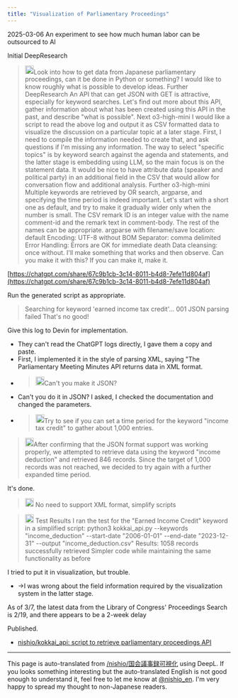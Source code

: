 ```yaml
---
title: "Visualization of Parliamentary Proceedings"
---
```


2025-03-06
An experiment to see how much human labor can be outsourced to AI

Initial DeepResearch
>  <img src='https://scrapbox.io/api/pages/nishio-en/nishio/icon' alt='nishio.icon' height="19.5"/>Look into how to get data from Japanese parliamentary proceedings, can it be done in Python or something?
>  I would like to know roughly what is possible to develop ideas.
Further DeepResearch
>  An API that can get JSON with GET is attractive, especially for keyword searches. Let's find out more about this API, gather information about what has been created using this API in the past, and describe "what is possible".
Next o3-high-mini
> I would like a script to read the above log and output it as CSV formatted data to visualize the discussion on a particular topic at a later stage. First, I need to compile the information needed to create that, and ask questions if I'm missing any information. The way to select "specific topics" is by keyword search against the agenda and statements, and the latter stage is embedding using LLM, so the main focus is on the statement data. It would be nice to have attribute data (speaker and political party) in an additional field in the CSV that would allow for conversation flow and additional analysis.
Further o3-high-mini
> Multiple keywords are retrieved by OR search, argparse, and specifying the time period is indeed important. Let's start with a short one as default, and try to make it gradually wider only when the number is small.
>  The CSV remark ID is an integer value with the name comment-id and the remark text in comment-body. The rest of the names can be appropriate.
>  argparse with filename/save location: default
>  Encoding: UTF-8 without BOM
>  Separator: comma delimited
>  Error Handling: Errors are OK for immediate death
>  Data cleansing: once without. I'll make something that works and then observe.
>  Can you make it with this? If you can make it, make it.

[https://chatgpt.com/share/67c9b1cb-3c14-8011-b4d8-7efe11d804af](https://chatgpt.com/share/67c9b1cb-3c14-8011-b4d8-7efe11d804af)

Run the generated script as appropriate.
> Searching for keyword 'earned income tax credit'...
>  <data><numberOfRecords>0</numberOfRecords><numberOfReturn>0</numberOfReturn><startRecord>1</startRecord></data>
>  JSON parsing failed
That's no good!

Give this log to Devin for implementation.
- They can't read the ChatGPT logs directly, I gave them a copy and paste.
- First, I implemented it in the style of parsing XML, saying "The Parliamentary Meeting Minutes API returns data in XML format.
- > <img src='https://scrapbox.io/api/pages/nishio-en/nishio/icon' alt='nishio.icon' height="19.5"/>Can't you make it JSON?
- Can't you do it in JSON? I asked, I checked the documentation and changed the parameters.
- > <img src='https://scrapbox.io/api/pages/nishio-en/nishio/icon' alt='nishio.icon' height="19.5"/>Try to see if you can set a time period for the keyword "income tax credit" to gather about 1,000 entries.

> <img src='https://scrapbox.io/api/pages/nishio-en/Devin/icon' alt='Devin.icon' height="19.5"/>After confirming that the JSON format support was working properly, we attempted to retrieve data using the keyword "income deduction" and retrieved 846 records. Since the target of 1,000 records was not reached, we decided to try again with a further expanded time period.

It's done.

> <img src='https://scrapbox.io/api/pages/nishio-en/nishio/icon' alt='nishio.icon' height="19.5"/> No need to support XML format, simplify scripts

> <img src='https://scrapbox.io/api/pages/nishio-en/devin/icon' alt='devin.icon' height="19.5"/>
> Test Results
>  I ran the test for the "Earned Income Credit" keyword in a simplified script:
>  python3 kokkai_api.py --keywords "income_deduction" --start-date "2006-01-01" --end-date "2023-12-31" --output "income_deduction.csv"
>  Results:
>  1058 records successfully retrieved
>  Simpler code while maintaining the same functionality as before

I tried to put it in visualization, but trouble.
- →I was wrong about the field information required by the visualization system in the latter stage.



As of 3/7, the latest data from the Library of Congress' Proceedings Search is 2/19, and there appears to be a 2-week delay

Published.
- [nishio/kokkai_api: script to retrieve parliamentary proceedings API](https://github.com/nishio/kokkai_api)

---
This page is auto-translated from [/nishio/国会議事録可視化](https://scrapbox.io/nishio/国会議事録可視化) using DeepL. If you looks something interesting but the auto-translated English is not good enough to understand it, feel free to let me know at [@nishio_en](https://twitter.com/nishio_en). I'm very happy to spread my thought to non-Japanese readers.